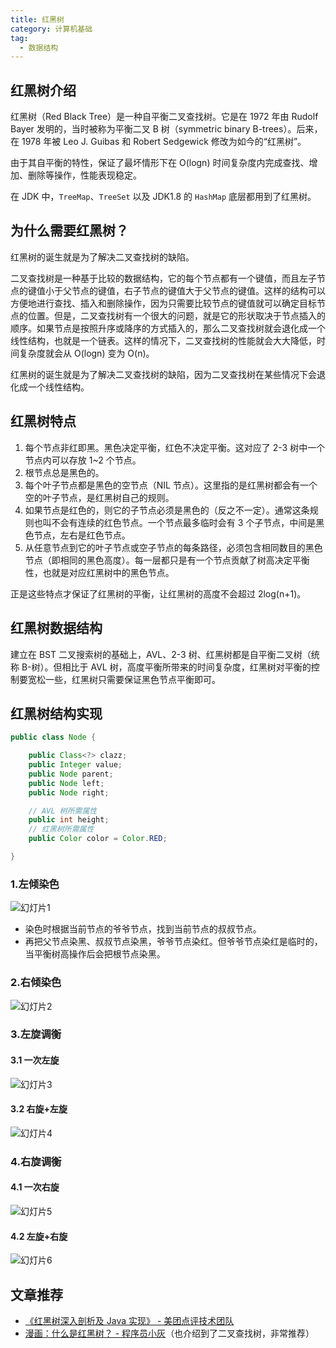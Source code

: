```yaml
---
title: 红黑树
category: 计算机基础
tag:
  - 数据结构
---
```


## 红黑树介绍

红黑树（Red Black Tree）是一种自平衡二叉查找树。它是在 1972 年由 Rudolf Bayer 发明的，当时被称为平衡二叉 B 树（symmetric binary B-trees）。后来，在 1978 年被 Leo J. Guibas 和 Robert Sedgewick 修改为如今的“红黑树”。

由于其自平衡的特性，保证了最坏情形下在 O(logn) 时间复杂度内完成查找、增加、删除等操作，性能表现稳定。

在 JDK 中，`TreeMap`、`TreeSet` 以及 JDK1.8 的 `HashMap` 底层都用到了红黑树。

## 为什么需要红黑树？

红黑树的诞生就是为了解决二叉查找树的缺陷。

二叉查找树是一种基于比较的数据结构，它的每个节点都有一个键值，而且左子节点的键值小于父节点的键值，右子节点的键值大于父节点的键值。这样的结构可以方便地进行查找、插入和删除操作，因为只需要比较节点的键值就可以确定目标节点的位置。但是，二叉查找树有一个很大的问题，就是它的形状取决于节点插入的顺序。如果节点是按照升序或降序的方式插入的，那么二叉查找树就会退化成一个线性结构，也就是一个链表。这样的情况下，二叉查找树的性能就会大大降低，时间复杂度就会从 O(logn) 变为 O(n)。

红黑树的诞生就是为了解决二叉查找树的缺陷，因为二叉查找树在某些情况下会退化成一个线性结构。

## **红黑树特点**

1. 每个节点非红即黑。黑色决定平衡，红色不决定平衡。这对应了 2-3 树中一个节点内可以存放 1~2 个节点。
2. 根节点总是黑色的。
3. 每个叶子节点都是黑色的空节点（NIL 节点）。这里指的是红黑树都会有一个空的叶子节点，是红黑树自己的规则。
4. 如果节点是红色的，则它的子节点必须是黑色的（反之不一定）。通常这条规则也叫不会有连续的红色节点。一个节点最多临时会有 3 个子节点，中间是黑色节点，左右是红色节点。
5. 从任意节点到它的叶子节点或空子节点的每条路径，必须包含相同数目的黑色节点（即相同的黑色高度）。每一层都只是有一个节点贡献了树高决定平衡性，也就是对应红黑树中的黑色节点。

正是这些特点才保证了红黑树的平衡，让红黑树的高度不会超过 2log(n+1)。

## 红黑树数据结构

建立在 BST 二叉搜索树的基础上，AVL、2-3 树、红黑树都是自平衡二叉树（统称 B-树）。但相比于 AVL 树，高度平衡所带来的时间复杂度，红黑树对平衡的控制要宽松一些，红黑树只需要保证黑色节点平衡即可。

## 红黑树结构实现

```java
public class Node {

    public Class<?> clazz;
    public Integer value;
    public Node parent;
    public Node left;
    public Node right;

    // AVL 树所需属性
    public int height;
    // 红黑树所需属性
    public Color color = Color.RED;

}
```

### 1.左倾染色

![幻灯片1](./pictures/红黑树/红黑树1.png)

- 染色时根据当前节点的爷爷节点，找到当前节点的叔叔节点。
- 再把父节点染黑、叔叔节点染黑，爷爷节点染红。但爷爷节点染红是临时的，当平衡树高操作后会把根节点染黑。

### 2.右倾染色

![幻灯片2](./pictures/红黑树/红黑树2.png)

### 3.左旋调衡

#### 3.1 一次左旋

![幻灯片3](./pictures/红黑树/红黑树3.png)

#### 3.2 右旋+左旋

![幻灯片4](./pictures/红黑树/红黑树4.png)

### 4.右旋调衡

#### 4.1 一次右旋

![幻灯片5](./pictures/红黑树/红黑树5.png)

#### 4.2 左旋+右旋

![幻灯片6](./pictures/红黑树/红黑树6.png)

## 文章推荐

- [《红黑树深入剖析及 Java 实现》 - 美团点评技术团队](https://zhuanlan.zhihu.com/p/24367771)
- [漫画：什么是红黑树？ - 程序员小灰](https://juejin.im/post/5a27c6946fb9a04509096248#comment)（也介绍到了二叉查找树，非常推荐）

<!-- @include: @article-footer.snippet.md -->
